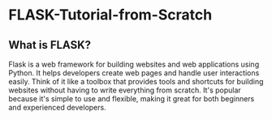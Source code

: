 # FLASK-Tutorial-from-Scratch
## What is FLASK?
Flask is a web framework for building websites and web applications using Python. It helps developers create web pages and handle user interactions easily. 
Think of it like a toolbox that provides tools and shortcuts for building websites without having to write everything from scratch. It's popular because it's simple to use and flexible, making it great for both beginners and experienced developers.
